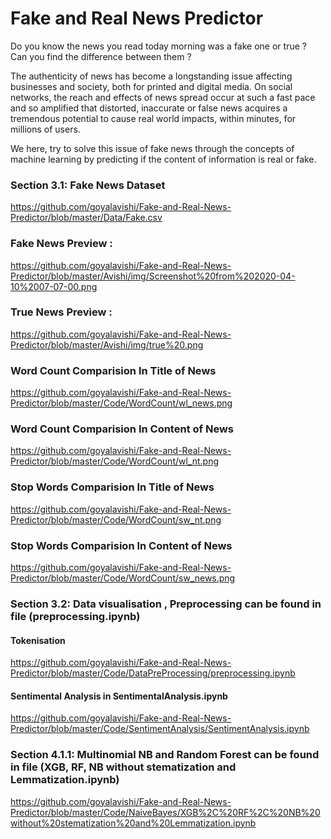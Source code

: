 # Fake and Real News Predictor

Do you know the news you read today morning was a fake one or true ?
Can you find the difference between them ?


The authenticity of news has become a longstanding issue affecting
businesses and society, both for printed and digital media. On social networks,
the reach and effects of news spread occur at such a fast pace and so
amplified that distorted, inaccurate or false news acquires a tremendous
potential to cause real world impacts, within minutes, for millions of users.

We here, try to solve this issue of fake news through the concepts of machine
learning by predicting if the content of information is real or fake.


### Section 3.1: Fake News Dataset 
https://github.com/goyalavishi/Fake-and-Real-News-Predictor/blob/master/Data/Fake.csv

### Fake News Preview :

https://github.com/goyalavishi/Fake-and-Real-News-Predictor/blob/master/Avishi/img/Screenshot%20from%202020-04-10%2007-07-00.png

### True News Preview :

https://github.com/goyalavishi/Fake-and-Real-News-Predictor/blob/master/Avishi/img/true%20.png

### Word Count Comparision In Title of News

https://github.com/goyalavishi/Fake-and-Real-News-Predictor/blob/master/Code/WordCount/wl_news.png

### Word Count Comparision In Content of News

https://github.com/goyalavishi/Fake-and-Real-News-Predictor/blob/master/Code/WordCount/wl_nt.png

### Stop Words Comparision In Title of News

https://github.com/goyalavishi/Fake-and-Real-News-Predictor/blob/master/Code/WordCount/sw_nt.png

### Stop Words Comparision In Content of News

https://github.com/goyalavishi/Fake-and-Real-News-Predictor/blob/master/Code/WordCount/sw_news.png


### Section 3.2: Data visualisation , Preprocessing can be found in file (preprocessing.ipynb)

#### Tokenisation 
https://github.com/goyalavishi/Fake-and-Real-News-Predictor/blob/master/Code/DataPreProcessing/preprocessing.ipynb

#### Sentimental Analysis in SentimentalAnalysis.ipynb
https://github.com/goyalavishi/Fake-and-Real-News-Predictor/blob/master/Code/SentimentAnalysis/SentimentAnalysis.ipynb


### Section 4.1.1: Multinomial NB and Random Forest can be found in file (XGB, RF, NB without stematization and Lemmatization.ipynb)
https://github.com/goyalavishi/Fake-and-Real-News-Predictor/blob/master/Code/NaiveBayes/XGB%2C%20RF%2C%20NB%20without%20stematization%20and%20Lemmatization.ipynb


